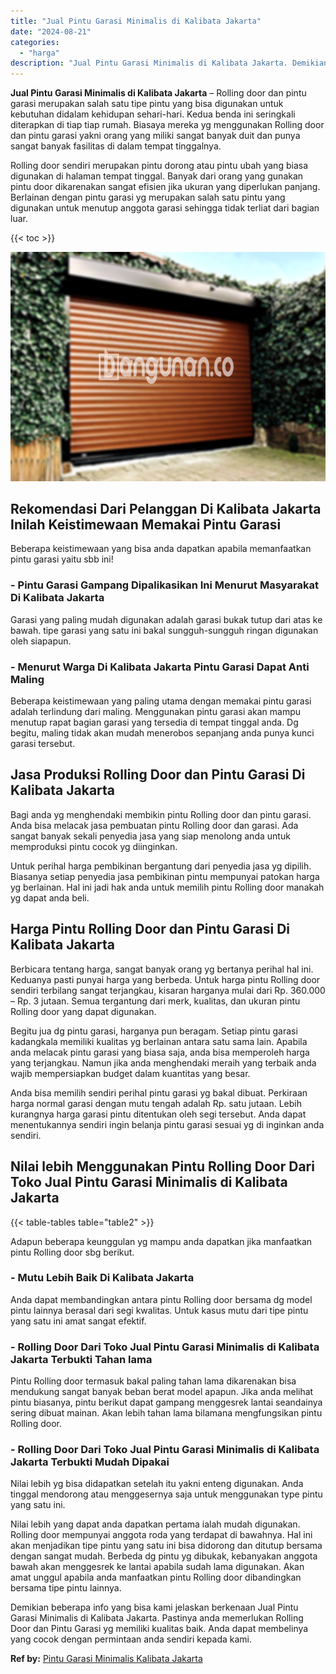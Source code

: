 ```yaml
---
title: "Jual Pintu Garasi Minimalis di Kalibata Jakarta"
date: "2024-08-21"
categories: 
  - "harga"
description: "Jual Pintu Garasi Minimalis di Kalibata Jakarta. Demikian beberapa info yang bisa kami jelaskan berkenaan Jual Pintu Garasi Minimalis di Kalibata Jakarta. Pa..."
---
```


**Jual Pintu Garasi Minimalis di Kalibata Jakarta** – Rolling door dan pintu garasi merupakan salah satu tipe pintu yang bisa digunakan untuk kebutuhan didalam kehidupan sehari-hari. Kedua benda ini seringkali diterapkan di tiap tiap rumah. Biasaya mereka yg menggunakan Rolling door dan pintu garasi yakni orang yang miliki sangat banyak duit dan punya sangat banyak fasilitas di dalam tempat tinggalnya.

Rolling door sendiri merupakan pintu dorong atau pintu ubah yang biasa digunakan di halaman tempat tinggal. Banyak dari orang yang gunakan pintu door dikarenakan sangat efisien jika ukuran yang diperlukan panjang. Berlainan dengan pintu garasi yg merupakan salah satu pintu yang digunakan untuk menutup anggota garasi sehingga tidak terliat dari bagian luar.

{{< toc >}}

![Jual Pintu Garasi Minimalis di Kalibata Jakarta](/images/pintu-garasi-55.png)

## Rekomendasi Dari Pelanggan Di Kalibata Jakarta Inilah Keistimewaan Memakai Pintu Garasi

Beberapa keistimewaan yang bisa anda dapatkan apabila memanfaatkan pintu garasi yaitu sbb ini!

### \- Pintu Garasi Gampang Dipalikasikan Ini Menurut Masyarakat Di Kalibata Jakarta

Garasi yang paling mudah digunakan adalah garasi bukak tutup dari atas ke bawah. tipe garasi yang satu ini bakal sungguh-sungguh ringan digunakan oleh siapapun.

### \- Menurut Warga Di Kalibata Jakarta Pintu Garasi Dapat Anti Maling

Beberapa keistimewaan yang paling utama dengan memakai pintu garasi adalah terlindung dari maling. Menggunakan pintu garasi akan mampu menutup rapat bagian garasi yang tersedia di tempat tinggal anda. Dg begitu, maling tidak akan mudah menerobos sepanjang anda punya kunci garasi tersebut.

## Jasa Produksi Rolling Door dan Pintu Garasi Di Kalibata Jakarta

Bagi anda yg menghendaki membikin pintu Rolling door dan pintu garasi. Anda bisa melacak jasa pembuatan pintu Rolling door dan garasi. Ada sangat banyak sekali penyedia jasa yang siap menolong anda untuk memproduksi pintu cocok yg diinginkan.

Untuk perihal harga pembikinan bergantung dari penyedia jasa yg dipilih. Biasanya setiap penyedia jasa pembikinan pintu mempunyai patokan harga yg berlainan. Hal ini jadi hak anda untuk memilih pintu Rolling door manakah yg dapat anda beli.

## Harga Pintu Rolling Door dan Pintu Garasi Di Kalibata Jakarta

Berbicara tentang harga, sangat banyak orang yg bertanya perihal hal ini. Keduanya pasti punyai harga yang berbeda. Untuk harga pintu Rolling door sendiri terbilang sangat terjangkau, kisaran harganya mulai dari Rp. 360.000 – Rp. 3 jutaan. Semua tergantung dari merk, kualitas, dan ukuran pintu Rolling door yang dapat digunakan.

Begitu jua dg pintu garasi, harganya pun beragam. Setiap pintu garasi kadangkala memiliki kualitas yg berlainan antara satu sama lain. Apabila anda melacak pintu garasi yang biasa saja, anda bisa memperoleh harga yang terjangkau. Namun jika anda menghendaki meraih yang terbaik anda wajib mempersiapkan budget dalam kuantitas yang besar.

Anda bisa memilih sendiri perihal pintu garasi yg bakal dibuat. Perkiraan harga normal garasi dengan mutu tengah adalah Rp. satu jutaan. Lebih kurangnya harga garasi pintu ditentukan oleh segi tersebut. Anda dapat menentukannya sendiri ingin belanja pintu garasi sesuai yg di inginkan anda sendiri.

## Nilai lebih Menggunakan Pintu Rolling Door Dari Toko Jual Pintu Garasi Minimalis di Kalibata Jakarta

{{< table-tables table="table2" >}}

Adapun beberapa keunggulan yg mampu anda dapatkan jika manfaatkan pintu Rolling door sbg berikut.

### \- Mutu Lebih Baik Di Kalibata Jakarta

Anda dapat membandingkan antara pintu Rolling door bersama dg model pintu lainnya berasal dari segi kwalitas. Untuk kasus mutu dari tipe pintu yang satu ini amat sangat efektif.

### \- Rolling Door Dari Toko Jual Pintu Garasi Minimalis di Kalibata Jakarta Terbukti Tahan lama

Pintu Rolling door termasuk bakal paling tahan lama dikarenakan bisa mendukung sangat banyak beban berat model apapun. Jika anda melihat pintu biasanya, pintu berikut dapat gampang menggesrek lantai seandainya sering dibuat mainan. Akan lebih tahan lama bilamana mengfungsikan pintu Rolling door.

### \- Rolling Door Dari Toko Jual Pintu Garasi Minimalis di Kalibata Jakarta Terbukti Mudah Dipakai

Nilai lebih yg bisa didapatkan setelah itu yakni enteng digunakan. Anda tinggal mendorong atau menggesernya saja untuk menggunakan type pintu yang satu ini.

Nilai lebih yang dapat anda dapatkan pertama ialah mudah digunakan. Rolling door mempunyai anggota roda yang terdapat di bawahnya. Hal ini akan menjadikan tipe pintu yang satu ini bisa didorong dan ditutup bersama dengan sangat mudah. Berbeda dg pintu yg dibukak, kebanyakan anggota bawah akan menggesrek ke lantai apabila sudah lama digunakan. Akan amat unggul apabila anda manfaatkan pintu Rolling door dibandingkan bersama tipe pintu lainnya.

Demikian beberapa info yang bisa kami jelaskan berkenaan Jual Pintu Garasi Minimalis di Kalibata Jakarta. Pastinya anda memerlukan Rolling Door dan Pintu Garasi yg memiliki kualitas baik. Anda dapat membelinya yang cocok dengan permintaan anda sendiri kepada kami.

**Ref by:** [Pintu Garasi Minimalis Kalibata Jakarta](https://id.wikipedia.org/wiki/Pintu)
